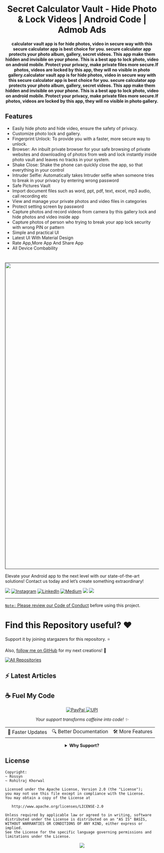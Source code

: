 <h1 align="center">Secret Calculator Vault - Hide Photo & Lock Videos | Android Code | Admob Ads</h1>
   
<h4 align="center">calculator vault app is for hide photos, video in secure way with this secure calculator app is best choice for you. secure calculator app protects your photo album, gallery, secret videos. This app make them hidden and invisible on your phone. This is a best app to lock photo, video on android mobile. Protect your privacy, make private files more secure.If photos, videos are locked by this app, they will no visible in photo gallery.calculator vault app is for hide photos, video in secure way with this secure calculator app is best choice for you. secure calculator app protects your photo album, gallery, secret videos. This app make them hidden and invisible on your phone. This is a best app to lock photo, video on android mobile. Protect your privacy, make private files more secure.If photos, videos are locked by this app, they will no visible in photo gallery.</h4>



## Features
- Easily hide photo and hide video, ensure the safety of privacy.
- Customize photo lock and gallery.
- Fingerprint Unlock: To provide you with a faster, more secure way to unlock.
- Browser: An inbuilt private browser for your safe browsing of private websites and downloading of photos from web and lock instantly inside photo vault and leaves no tracks in your system.
- Shake Close: Shake the phone can quickly close the app, so that everything in your control
- Intruder Selfie: Automatically takes Intruder selfie when someone tries to break in your privacy by entering wrong password
- Safe Pictures Vault
- Import document files such as word, ppt, pdf, text, excel, mp3 audio, call recording etc
- View and manage your private photos and video files in categories
- Protect setting screen by password
- Capture photos and record videos from camera by this gallery lock and hide photos and video inside app
- Capture photos of person who trying to break your app lock security with wrong PIN or pattern
- Simple and practical UI
- Latest UI With Material Design
- Rate App,More App And Share App
- All Device Combability


# 
 <p align="center">
    <a href="">
      <img src="https://camo.envatousercontent.com/e99a3ca28fccdf43402b604505e49c8f6e532ecd/68747470733a2f2f656e7661746f2e766f637379696e666f746563682e636f6d2f61706b2f41696d706f7274616e742f636f646563616e796f6e2f4170702f616e64726f69642f5365637265742043616c63756c61746f72205661756c742f6269672e706e67" width="1000" />
    </a>
  </p>



Elevate your Android app to the next level with our state-of-the-art solutions! Contact us today and let’s create something extraordinary!

<div align="start">
  
<a href="mailto:banrossyn@gmail.com"><img src="https://img.shields.io/badge/Gmail-EA4335.svg?logo=Gmail&logoColor=white"></a>
[![Instagram](https://img.shields.io/badge/Instagram-%23E4405F.svg?logo=Instagram&logoColor=white)](https://instagram.com/rohitraj.khorwal) [![LinkedIn](https://img.shields.io/badge/LinkedIn-%230077B5.svg?logo=linkedin&logoColor=white)](https://www.linkedin.com/in/rohitrajkhorwal/) [![Medium](https://img.shields.io/badge/Medium-12100E?logo=medium&logoColor=white)](https://medium.com/@rohitrajkhorwal) 
<a href="https://t.me/banrossyn" target="_blank"><img src="https://img.shields.io/badge/Telegram-26A5E4.svg?logo=Telegram&logoColor=white"></a>
<a href="https://wa.me/+919694260426/" target="_blank"><img src="https://img.shields.io/badge/WhatsApp-25D366.svg?logo=WhatsApp&logoColor=white">
</div>


---

`Note:` Please review our [Code of Conduct](./CODE_OF_CONDUCT.md) before using this project.
# Find this Repository useful? ❤️

Support it by joining stargazers for this repository. ⭐

Also, [follow me on GitHub](https://github.com/AndroidWithRossyn/) for my next creations! 🤩

<p align="left">
<a href="https://github.com/AndroidWithRossyn?tab=repositories&sort=stargazers"><img alt="All Repositories" title="All Repositories" src="https://custom-icon-badges.demolab.com/badge/-Click%20Here%20For%20All%20My%20Repos-1F222E?style=for-the-badge&logoColor=white&logo=repo"/></a>
  
</p>


## :zap: Latest Articles

<!-- ARTICLES:START -->

<!-- ARTICLES:END -->




## ☕ Fuel My Code

<div align="center">
  <a href="https://www.paypal.com/paypalme/banrossyn">
    <img src="https://img.shields.io/badge/Support_My_Work-00457C?style=for-the-badge&logo=paypal&logoColor=white" alt="PayPal"/>
  </a>
   <a href="https://github.com/AndroidWithRossyn/AndroidWithRossyn/blob/main/donate/upi_scan.jpg?raw=true">
    <img src="https://img.shields.io/badge/Support_via_UPI-4CAF50?style=for-the-badge&logo=google-pay&logoColor=white" alt="UPI"/>
  </a>
  <p><i>Your support transforms caffeine into code! ✨</i></p>
  
  <table>
    <tr>
      <td>🚀 Faster Updates</td>
      <td>🔍 Better Documentation</td>
      <td>🛠️ More Features</td>
    </tr>
  </table>
  
  <details>
    <summary><b>Why Support?</b></summary>
    <p>Every contribution helps me dedicate more time to creating high-quality open source Code. Your support directly translates to better software for everyone!</p>
  </details>
</div>



## License

```
Copyright: 
~ Rossyn
~ Rohitraj Khorwal

Licensed under the Apache License, Version 2.0 (the "License");
you may not use this file except in compliance with the License.
You may obtain a copy of the License at

   http://www.apache.org/licenses/LICENSE-2.0

Unless required by applicable law or agreed to in writing, software
distributed under the License is distributed on an "AS IS" BASIS,
WITHOUT WARRANTIES OR CONDITIONS OF ANY KIND, either express or implied.
See the License for the specific language governing permissions and
limitations under the License.
```

<p align="center">
  <img src="https://capsule-render.vercel.app/api?type=waving&color=gradient&height=60&section=footer"/>
</p>
